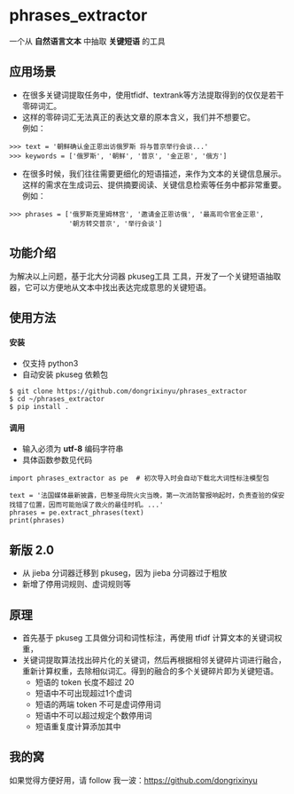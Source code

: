 # phrases_extractor

一个从 **自然语言文本**  中抽取 **关键短语** 的工具

## 应用场景

- 在很多关键词提取任务中，使用tfidf、textrank等方法提取得到的仅仅是若干零碎词汇。
- 这样的零碎词汇无法真正的表达文章的原本含义，我们并不想要它。  
例如：
```
>>> text = '朝鲜确认金正恩出访俄罗斯 将与普京举行会谈...'
>>> keywords = ['俄罗斯', '朝鲜', '普京', '金正恩', '俄方']
```

- 在很多时候，我们往往需要更细化的短语描述，来作为文本的关键信息展示。这样的需求在生成词云、提供摘要阅读、关键信息检索等任务中都非常重要。  
例如：
```
>>> phrases = ['俄罗斯克里姆林宫', '邀请金正恩访俄', '最高司令官金正恩', 
               '朝方转交普京', '举行会谈']
```

## 功能介绍

为解决以上问题，基于北大分词器 pkuseg工具 工具，开发了一个关键短语抽取器，它可以方便地从文本中找出表达完成意思的关键短语。


## 使用方法

#### 安装
- 仅支持 python3
- 自动安装 pkuseg 依赖包

```
$ git clone https://github.com/dongrixinyu/phrases_extractor
$ cd ~/phrases_extractor
$ pip install .
```


#### 调用

- 输入必须为 **utf-8** 编码字符串
- 具体函数参数见代码
```
import phrases_extractor as pe  # 初次导入时会自动下载北大词性标注模型包

text = '法国媒体最新披露，巴黎圣母院火灾当晚，第一次消防警报响起时，负责查验的保安找错了位置，因而可能贻误了救火的最佳时机。...'
phrases = pe.extract_phrases(text)
print(phrases)
```

## 新版 2.0
- 从 jieba 分词器迁移到 pkuseg，因为 jieba 分词器过于粗放
- 新增了停用词规则、虚词规则等


## 原理

- 首先基于 pkuseg 工具做分词和词性标注，再使用 tfidf 计算文本的关键词权重， 
- 关键词提取算法找出碎片化的关键词，然后再根据相邻关键碎片词进行融合，重新计算权重，去除相似词汇。得到的融合的多个关键碎片即为关键短语。
    - 短语的 token 长度不超过 20
    - 短语中不可出现超过1个虚词
    - 短语的两端 token 不可是虚词停用词
    - 短语中不可以超过规定个数停用词
    - 短语重复度计算添加其中

## 我的窝

如果觉得方便好用，请 follow 我一波：https://github.com/dongrixinyu


